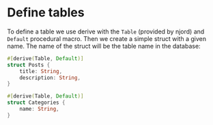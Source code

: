 # Define tables

To define a table we use derive with the `Table` (provided by njord) and `Default` procedural macro. Then we create a simple struct with a given name. The name of the struct will be the table name in the database:

```rust
#[derive(Table, Default)]
struct Posts {
    title: String,
    description: String,
}

#[derive(Table, Default)]
struct Categories {
    name: String,
}
```